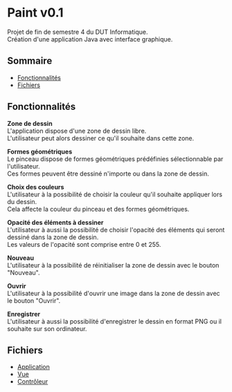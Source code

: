 # Paint v0.1
Projet de fin de semestre 4 du DUT Informatique.  
Création d'une application Java avec interface graphique.  

## Sommaire
* [Fonctionnalités](https://github.com/dut-informatique/paint-v0.1#fonctionnalités)
* [Fichiers](https://github.com/dut-informatique/paint-v0.1#fichiers)

## Fonctionnalités
**Zone de dessin**  
L'application dispose d'une zone de dessin libre.  
L'utilisateur peut alors dessiner ce qu'il souhaite dans cette zone.  

**Formes géométriques**  
Le pinceau dispose de formes géométriques prédéfinies sélectionnable par l'utilisateur.  
Ces formes peuvent être dessiné n'importe ou dans la zone de dessin.  

**Choix des couleurs**  
L'utilisateur à la possibilité de choisir la couleur qu'il souhaite appliquer lors du dessin.  
Cela affecte la couleur du pinceau et des formes géométriques.  

**Opacité des éléments à dessiner**  
L'utilisateur à aussi la possibilité de choisir l'opacité des éléments qui seront dessiné dans la zone de dessin.  
Les valeurs de l'opacité sont comprise entre 0 et 255.  

**Nouveau**  
L'utilisateur à la possibilité de réinitialiser la zone de dessin avec le bouton "Nouveau".  

**Ouvrir**  
L'utilisateur à la possibilité d'ouvrir une image dans la zone de dessin avec le bouton "Ouvrir".  

**Enregistrer**  
L'utilisateur à aussi la possibilité d'enregistrer le dessin en format PNG ou il souhaite sur son ordinateur.  

## Fichiers
* [Application](https://github.com/dut-informatique/paint-v0.1/blob/main/Application.java)
* [Vue](https://github.com/dut-informatique/paint-v0.1/blob/main/VuePaint.java)
* [Contrôleur](https://github.com/dut-informatique/paint-v0.1/blob/main/ControleurPaint.java)
